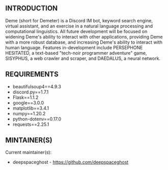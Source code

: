 INTRODUCTION
------------

Deme (short for Demeter) is a Discord IM bot, keyword search engine, virtual assistant, and an
exercise in a natural language processing and computational linguistics. All future development
will be focused on widening Deme's ability to interact with other applications, providing Deme with
a more robust database, and increasing Deme's ability to interact with human language. Features
in-development include PERSEPHONE HESITATED, a text-based "tech-noir programmer adventure" game,
SISYPHUS, a web crawler and scraper, and DAEDALUS, a neural network.


REQUIREMENTS
------------

* beautifulsoup4==4.9.3
* discord.py==1.7.1
* Flask==1.1.2
* google==3.0.0
* matplotlib==3.4.1
* numpy==1.20.2
* python-dotenv==0.17.0
* requests==2.25.1


MINTAINER(S)
-----------

Current maintainer(s):
* deepspaceghost - https://github.com/deepspaceghost

